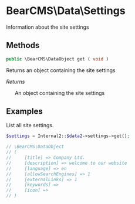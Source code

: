 # BearCMS\Data\Settings
Information about the site settings

## Methods

```php
public \BearCMS\DataObject get ( void )
```

Returns an object containing the site settings

_Returns_

&nbsp;&nbsp;&nbsp;&nbsp;&nbsp;&nbsp;An object containing the site settings

## Examples

List all site settings.

```php
$settings = Internal2::$data2->settings->get();

// \BearCMS\DataObject
// (
//     [title] => Company Ltd.
//     [description] => welcome to our website
//     [language] => en
//     [allowSearchEngines] => 1
//     [externalLinks] => 1
//     [keywords] => 
//     [icon] => 
// )
```
